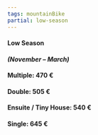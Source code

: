 ```yaml
---
tags: mountainBike
partial: low-season
---
```


#### **Low Season**

#### *(November – March)*

#### Multiple: 470 €

#### Double: 505 €

#### Ensuite / Tiny House: 540 €

#### Single: 645 €